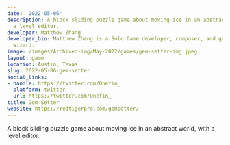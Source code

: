 ```yaml
---
date: '2022-05-06'
description: A block sliding puzzle game about moving ice in an abstract world, with
  a level editor.
developer: Matthew Zhang
developer_bio: Matthew Zhang is a Solo Game developer, composer, and general digital
  wizard.
image: /images/Archived-img/May-2022/games/gem-setter-img.jpeg
layout: game
location: Austin, Texas
slug: 2022-05-06-gem-setter
social_links:
- handle: https://twitter.com/Onefin_
  platform: twitter
  url: https://twitter.com/Onefin_
title: Gem Setter
website: https://redtigerpro.com/gemsetter/
---
```


A block sliding puzzle game about moving ice in an abstract world, with a level editor.